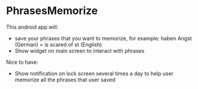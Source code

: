 # PhrasesMemorize

This android app will:
- save your phrases that you want to memorize, for example: haben Angst (German) = is scared of st (English)
- Show widget on main screen to interact with phrases

Nice to have:
- Show notification on lock screen several times a day to help user memorize all the phrases that user saved